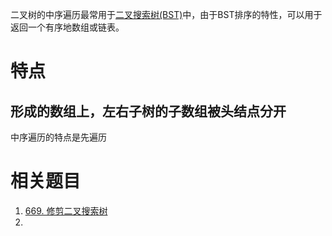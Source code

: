 二叉树的中序遍历最常用于[二叉搜索树(BST)](二叉树的分类.md#二叉搜索树(BST))中，由于BST排序的特性，可以用于返回一个有序地数组或链表。

# 特点
## 形成的数组上，左右子树的子数组被头结点分开
中序遍历的特点是先遍历

# 相关题目

1. [669. 修剪二叉搜索树](669.%20修剪二叉搜索树.md)
2. 